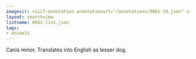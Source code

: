 ```yaml
---
imagescr: <iiif-annotation annotationurl="/annotations/0001-10.json" styling="image_only:true"></iiif-annotation>
layout: searchview
listname: 0001-list.json
tags:
- animals
---
```

Canis minor. Translates into English as lesser dog.